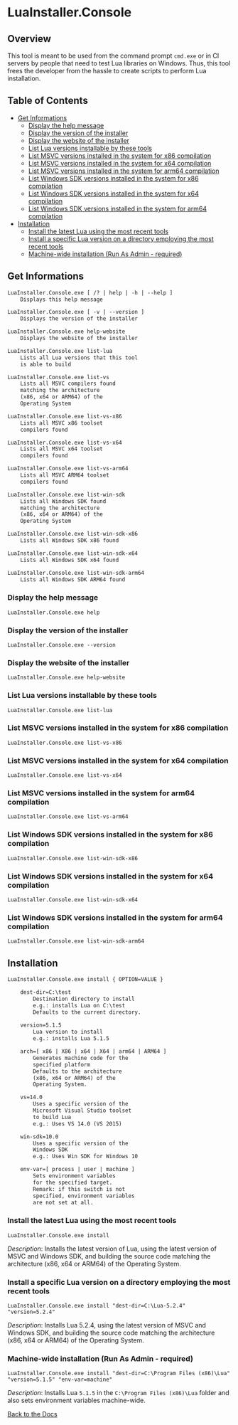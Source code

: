 ﻿# LuaInstaller.Console

## Overview

This tool is meant to be used from the command prompt ```cmd.exe``` or in CI servers by people that need to test Lua libraries on Windows. Thus, this tool frees the developer from the hassle to create scripts to perform Lua installation.

## Table of Contents

* [Get Informations](#get-informations)
    * [Display the help message](#display-the-help-message)
    * [Display the version of the installer](#display-the-version-of-the-installer)
    * [Display the website of the installer](#display-the-website-of-the-installer)
    * [List Lua versions installable by these tools](#list-lua-versions-installable-by-these-tools)
    * [List MSVC versions installed in the system for x86 compilation](#list-msvc-versions-installed-in-the-system-for-x86-compilation)
    * [List MSVC versions installed in the system for x64 compilation](#list-msvc-versions-installed-in-the-system-for-x64-compilation)
    * [List MSVC versions installed in the system for arm64 compilation](#list-msvc-versions-installed-in-the-system-for-arm64-compilation)
    * [List Windows SDK versions installed in the system for x86 compilation](#list-windows-sdk-versions-installed-in-the-system-for-x86-compilation)
    * [List Windows SDK versions installed in the system for x64 compilation](#list-windows-sdk-versions-installed-in-the-system-for-x64-compilation)
    * [List Windows SDK versions installed in the system for arm64 compilation](#list-windows-sdk-versions-installed-in-the-system-for-arm64-compilation)
* [Installation](#installation)
    * [Install the latest Lua using the most recent tools](#install-the-latest-lua-using-the-most-recent-tools)
    * [Install a specific Lua version on a directory employing the most recent tools](#install-a-specific-lua-version-on-a-directory-employing-the-most-recent-tools)
    * [Machine-wide installation (Run As Admin - required)](#machine-wide-installation-run-as-admin---required)

## Get Informations

```txt
LuaInstaller.Console.exe [ /? | help | -h | --help ]
    Displays this help message

LuaInstaller.Console.exe [ -v | --version ]
    Displays the version of the installer

LuaInstaller.Console.exe help-website
    Displays the website of the installer

LuaInstaller.Console.exe list-lua
    Lists all Lua versions that this tool
    is able to build

LuaInstaller.Console.exe list-vs
    Lists all MSVC compilers found
    matching the architecture
    (x86, x64 or ARM64) of the
    Operating System

LuaInstaller.Console.exe list-vs-x86
    Lists all MSVC x86 toolset
    compilers found

LuaInstaller.Console.exe list-vs-x64
    Lists all MSVC x64 toolset
    compilers found

LuaInstaller.Console.exe list-vs-arm64
    Lists all MSVC ARM64 toolset
    compilers found

LuaInstaller.Console.exe list-win-sdk
    Lists all Windows SDK found
    matching the architecture
    (x86, x64 or ARM64) of the
    Operating System

LuaInstaller.Console.exe list-win-sdk-x86
    Lists all Windows SDK x86 found

LuaInstaller.Console.exe list-win-sdk-x64
    Lists all Windows SDK x64 found

LuaInstaller.Console.exe list-win-sdk-arm64
    Lists all Windows SDK ARM64 found
```

### Display the help message

```batch
LuaInstaller.Console.exe help
```

### Display the version of the installer

```batch
LuaInstaller.Console.exe --version
```

### Display the website of the installer

```batch
LuaInstaller.Console.exe help-website
```

### List Lua versions installable by these tools

```batch
LuaInstaller.Console.exe list-lua
```

### List MSVC versions installed in the system for x86 compilation

```batch
LuaInstaller.Console.exe list-vs-x86
```

### List MSVC versions installed in the system for x64 compilation

```batch
LuaInstaller.Console.exe list-vs-x64
```

### List MSVC versions installed in the system for arm64 compilation

```batch
LuaInstaller.Console.exe list-vs-arm64
```

### List Windows SDK versions installed in the system for x86 compilation

```batch
LuaInstaller.Console.exe list-win-sdk-x86
```

### List Windows SDK versions installed in the system for x64 compilation

```batch
LuaInstaller.Console.exe list-win-sdk-x64
```

### List Windows SDK versions installed in the system for arm64 compilation

```batch
LuaInstaller.Console.exe list-win-sdk-arm64
```

## Installation

```txt
LuaInstaller.Console.exe install { OPTION=VALUE }

    dest-dir=C:\test
        Destination directory to install
        e.g.: installs Lua on C:\test
        Defaults to the current directory.
        
    version=5.1.5
        Lua version to install
        e.g.: installs Lua 5.1.5

    arch=[ x86 | X86 | x64 | X64 | arm64 | ARM64 ]
        Generates machine code for the
        specified platform
        Defaults to the architecture
        (x86, x64 or ARM64) of the
        Operating System.

    vs=14.0
        Uses a specific version of the
        Microsoft Visual Studio toolset
        to build Lua
        e.g.: Uses VS 14.0 (VS 2015)

    win-sdk=10.0
        Uses a specific version of the
        Windows SDK
        e.g.: Uses Win SDK for Windows 10

    env-var=[ process | user | machine ]
        Sets environment variables
        for the specified target.
        Remark: if this switch is not
        specified, environment variables
        are not set at all.
```

### Install the latest Lua using the most recent tools

```batch
LuaInstaller.Console.exe install
```

*Description*: Installs the latest version of Lua, using the latest version of MSVC and Windows SDK, and building the source code matching the architecture (x86, x64 or ARM64) of the Operating System.

### Install a specific Lua version on a directory employing the most recent tools

```batch
LuaInstaller.Console.exe install "dest-dir=C:\Lua-5.2.4" "version=5.2.4"
```

*Description*: Installs Lua 5.2.4, using the latest version of MSVC and Windows SDK, and building the source code matching the architecture (x86, x64 or ARM64) of the Operating System.

### Machine-wide installation (Run As Admin - required)

```batch
LuaInstaller.Console.exe install "dest-dir=C:\Program Files (x86)\Lua" "version=5.1.5" "env-var=machine"
```

*Description*: Installs Lua ```5.1.5``` in the ```C:\Program Files (x86)\Lua``` folder and also sets environment variables
machine-wide.

[Back to the Docs](../docs/README.md)